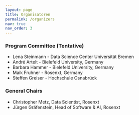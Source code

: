 ```yaml
---
layout: page
title: Organisatoren
permalink: /organizers
nav: true
nav_order: 3
---
```


### Program Committee (Tentative)

* Lena Steinmann - Data Science Center Universität Bremen
* André Artelt - Bielefeld University, Germany
* Barbara Hammer - Bielefeld University, Germany
* Maik Fruhner - Rosenxt, Germany
* Steffen Greiser - Hochschule Osnabrück

### General Chairs
* Christopher Metz, Data Scientist, Rosenxt
* Jürgen Gräfenstein, Head of Software & AI, Rosenxt